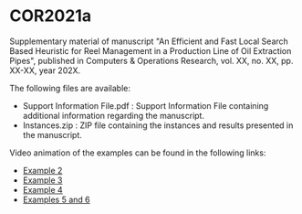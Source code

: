 # COR2021a
Supplementary material of manuscript "An Efficient and Fast Local Search Based Heuristic for Reel Management in a Production Line of Oil Extraction Pipes", published in Computers &amp; Operations Research, vol. XX, no. XX, pp. XX-XX, year 202X.

The following files are available:
- Support Information File.pdf : Support Information File containing additional information regarding the manuscript.
- Instances.zip : ZIP file containing the instances and results presented in the manuscript.

Video animation of the examples can be found in the following links:
- [Example 2](https://youtu.be/mAndp7v8Cqk)
- [Example 3](https://youtu.be/VpHo4Cc97-M)
- [Example 4](https://youtu.be/hI-udcfkbiE)
- [Examples 5 and 6](https://youtu.be/Q4FHhtq_BaQ)
